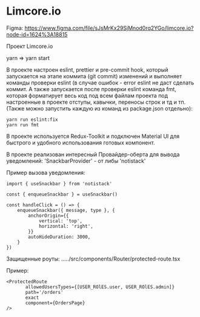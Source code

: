 # Limcore.io

Figma: https://www.figma.com/file/sJsMrKx29SjMnod0rq2YGo/limcore.io?node-id=1624%3A18815

Проект Limcore.io

yarn => yarn start

В проекте настроен eslint, prettier и pre-commit hook, 
который запускается на этапе коммита (git commit) изменений и 
выполняет команды проверки eslint 
(в случае ошибок - error eslint не даст сделать коммит. 
А также запускается после проверки eslint команда fmt, 
которая форматирует весь код под всем файлам проекта 
под настроенные в проекте отступы, кавычки, переносы строк и тд и тп. 
(Также можно запустить каждую из команд из package.json отдельно):

```
yarn run eslint:fix
yarn run fmt
```

В проекте используется Redux-Toolkit и подключен Material UI для быстрого и удобного 
использования готовых компонент. 

В проекте реализован интересный Провайдер-оберта для вывода уведомлений:
'SnackbarProvider' - от либы 'notistack'

Пример вызова уведомления:

```
import { useSnackbar } from 'notistack'

const { enqueueSnackbar } = useSnackbar()

const handleClick = () => {
    enqueueSnackbar({ message, type }, {
        anchorOrigin={{
            vertical: 'top',
            horizontal: 'right',
        }}
        autoHideDuration: 3000,
    }
})
```

Защищенные роуты:
...../src/components/Router/protected-route.tsx

Пример:
```
<ProtectedRoute
       allowedUsersTypes={[USER_ROlES.user, USER_ROlES.admin]}
       path='/orders'
       exact
       component={OrdersPage}
/>
```
